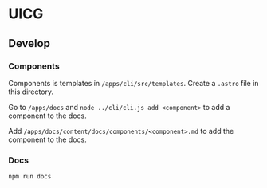 # UICG

## Develop

### Components

Components is templates in `/apps/cli/src/templates`. Create a `.astro` file in this directory. 

Go to `/apps/docs` and `node ../cli/cli.js add <component>` to add a component to the docs.

Add `/apps/docs/content/docs/components/<component>.md` to add the component to the docs.


### Docs

    npm run docs